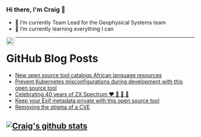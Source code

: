 ### Hi there, I'm Craig 👋

<!--
**CraigTeelFugro/CraigTeelFugro** is a ✨ _special_ ✨ repository because its `README.md` (this file) appears on your GitHub profile.

Here are some ideas to get you started:
-->

- 🔭 I’m currently Team Lead for the Geophysical Systems team
- 🌱 I’m currently learning everything I can

[<img align="left" alt="Craig Teel | LinkedIn" width="22px" src="https://cdn.jsdelivr.net/npm/simple-icons@v3/icons/linkedin.svg" />][linkedin]

---

# GitHub Blog Posts

<!-- BLOG-POST-LIST:START -->
- [New open source tool catalogs African language resources](https://opensource.com/article/22/4/open-source-language-tool-lanfrica)
- [Prevent Kubernetes misconfigurations during development with this open source tool](https://opensource.com/article/22/4/kubernetes-policies-config-datree)
- [Celebrating 40 years of ZX Spectrum ❤️ 💛 💚 💙](https://github.blog/2022-04-23-zx-spectrum-40-year-anniversary/)
- [Keep your Exif metadata private with this open source tool](https://opensource.com/article/22/4/keep-exif-data-private-exifcleaner)
- [Removing the stigma of a CVE](https://github.blog/2022-04-22-removing-the-stigma-of-a-cve/)
<!-- BLOG-POST-LIST:END -->

## [![Craig's github stats](https://github-readme-stats.vercel.app/api?username=craigteelfugro)](https://github.com/anuraghazra/github-readme-stats)


[linkedin]: https://linkedin.com/in/craig-teel-b8786771
